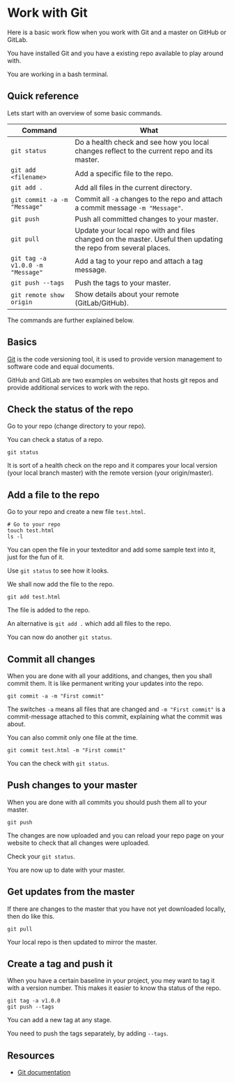 Work with Git
======================

Here is a basic work flow when you work with Git and a master on GitHub or GitLab.

You have installed Git and you have a existing repo available to play around with.

You are working in a bash terminal.



Quick reference
--------------------------

Lets start with an overview of some basic commands.

| Command | What
|---------|------
| `git status` | Do a health check and see how you local changes reflect to the current repo and its master.
| `git add <filename>` | Add a specific file to the repo.
| `git add .` | Add all files in the current directory.
| `git commit -a -m "Message"` | Commit all `-a` changes to the repo and attach a commit message `-m "Message"`.
| `git push` | Push all committed changes to your master.
| `git pull` | Update your local repo with and files changed on the master. Useful then updating the repo from several places.
| `git tag -a v1.0.0 -m "Message"` | Add a tag to your repo and attach a tag message.
| `git push --tags` | Push the tags to your master.
| `git remote show origin` | Show details about your remote (GitLab/GitHub).


The commands are further explained below.



Basics
--------------------------

[Git](https://git-scm.com/) is the code versioning tool, it is used to provide version management to software code and equal documents.

GitHub and GitLab are two examples on websites that hosts git repos and provide additional services to work with the repo.



<!--
Git Bash
--------------------------

When you install Git you will get a terminal named Git Bash with it (Windows). It is a Unix terminal that makes it possible to write git commands and work with the repo. MacOS and Linux already have a Unix terminal

Here are som commands that are useful in a Unix terminal.

| Command | What
|---------|------
| `ls` | Show all files and directories in the current directory.
| `ls -l` | Show additional details on the files and directories.
| `ls -a` | Show even the hidden files, those starting with a dot `.`.
| `ls -la` | Do it all.
| `mkdir somedir` | Create a new directory named `somedir`.
| `cd somedir` | Change to a sub directory named `somedir`, the directory must exist.
| `cd ..` | Change one directory up in the directory hierarchy.
| `cd` | Change directory to your home directory.
| `pwd` | Show the current working directory.
| `touch file.txt` | Create a new file named `file.txt`
| `cat file.txt` | Show the content of the file.
| `more file.txt` | Show the content of the file and paginate its output.

Try to open up Git Bash (or Terminal in MacOS or any Linux terminal) and play around with the commands above to see how they works.
-->



Check the status of the repo
--------------------------

Go to your repo (change directory to your repo).

You can check a status of a repo.

```
git status
```

It is sort of a health check on the repo and it compares your local version (your local branch master) with the remote version (your origin/master).



Add a file to the repo
--------------------------

Go to your repo and create a new file `test.html`.

```
# Go to your repo
touch test.html
ls -l
```

You can open the file in your texteditor and add some sample text into it, just for the fun of it.

Use `git status` to see how it looks.

We shall now add the file to the repo.

```
git add test.html
```

The file is added to the repo.

An alternative is `git add .` which add all files to the repo.

You can now do another `git status`.



Commit all changes
--------------------------

When you are done with all your additions, and changes, then you shall commit them. It is like permanent writing your updates into the repo.

```
git commit -a -m "First commit"
```

The switches `-a` means all files that are changed and `-m "First commit"` is a commit-message attached to this commit, explaining what the commit was about.

You can also commit only one file at the time.

```
git commit test.html -m "First commit"
```

You can the check with `git status`.



Push changes to your master
--------------------------

When you are done with all commits you should push them all to your master.

```
git push
```

The changes are now uploaded and you can reload your repo page on your website to check that all changes were uploaded.

Check your `git status`.

You are now up to date with your master.



Get updates from the master
--------------------------

If there are changes to the master that you have not yet downloaded locally, then do like this.

```
git pull
```

Your local repo is then updated to mirror the master.



Create a tag and push it
--------------------------

When you have a certain baseline in your project, you mey want to tag it with a version number. This makes it easier to know tha status of the repo.

```
git tag -a v1.0.0
git push --tags
```

You can add a new tag at any stage.

You need to push the tags separately, by adding `--tags`.



Resources
--------------------------

* [Git documentation](https://git-scm.com/doc)
